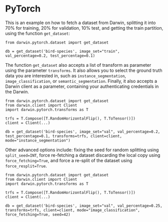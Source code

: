 # PyTorch


This is an example on how to fetch a dataset from Darwin, splitting it into 70% for training, 20% for validation, 10% test, and getting the train partition, using the function `get_dataset`:

```
from darwin.pytorch.dataset import get_dataset

db = get_dataset('bird-species', image_set="train", val_percentage=0.2, test_percentage=0.1)
```

The function `get_dataset` also accepts a list of transform as parameter using the parameter `transforms`. It also allows you to select the ground truth data you are interested in, such as `instance_segmentation`, `image_classification`, or `semantic_segmentation`. Finally, it also accepts a Darwin client as a parameter, containing your authenticating credentials in the Darwin.

```
from darwin.pytorch.dataset import get_dataset
from darwin.client import Client
import darwin.pytorch.transforms as T

trfs = T.Compose([T.RandomHorizontalFlip(), T.ToTensor()])
client = Client(...)

db = get_dataset('bird-species', image_set="val", val_percentage=0.2, test_percentage=0.1, transforms=trfs, client=client, mode="instance_segmentation")
```

Other advanced options include: fixing the seed for random splitting using `split_seed=INT`, force re-fetching a dataset discarding the local copy using `force_fetching=True`, and force a re-split of the dataset using `force_resplit=True`.

```
from darwin.pytorch.dataset import get_dataset
from darwin.client import Client
import darwin.pytorch.transforms as T

trfs = T.Compose([T.RandomHorizontalFlip(), T.ToTensor()])
client = Client(...)

db = get_dataset('bird-species', image_set="val", val_percentage=0.25, transforms=trfs, client=client, mode="image_classification", force_fetching=True, seed=42)
```
